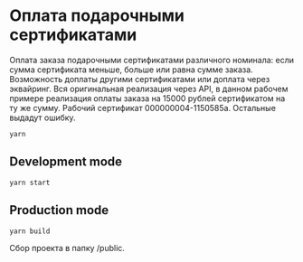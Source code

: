 # Оплата подарочными сертификатами

Оплата заказа подарочными сертификатами различного номинала: если сумма сертификата меньше, больше или равна сумме заказа. Возможность доплаты другими сертификатами или доплата через эквайринг.
Вся оригинальная реализация через API, в данном рабочем примере реализация оплаты заказа на 15000 рублей сертификатом на ту же сумму. Рабочий сертификат 000000004-1150585a. Остальные выдадут ошибку.

```
yarn
```

## Development mode

```
yarn start
```

## Production mode

```
yarn build
```

Сбор проекта в папку /public.